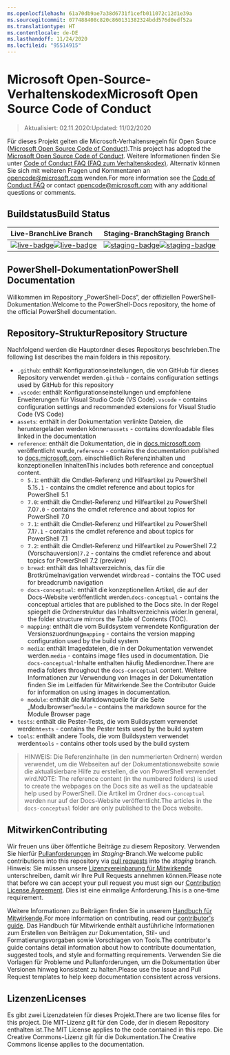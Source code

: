 ```yaml
---
ms.openlocfilehash: 61a70db9ae7a38d6731f1cefb011072c12d1e39a
ms.sourcegitcommit: 077488408c820c860131382324bdd576d0edf52a
ms.translationtype: HT
ms.contentlocale: de-DE
ms.lasthandoff: 11/24/2020
ms.locfileid: "95514915"
---
```

# <a name="microsoft-open-source-code-of-conduct"></a><span data-ttu-id="d5162-101">Microsoft Open-Source-Verhaltenskodex</span><span class="sxs-lookup"><span data-stu-id="d5162-101">Microsoft Open Source Code of Conduct</span></span>

> <span data-ttu-id="d5162-102">Aktualisiert: 02.11.2020:</span><span class="sxs-lookup"><span data-stu-id="d5162-102">Updated: 11/02/2020</span></span>

<span data-ttu-id="d5162-103">Für dieses Projekt gelten die Microsoft-Verhaltensregeln für Open Source ([Microsoft Open Source Code of Conduct](https://opensource.microsoft.com/codeofconduct/)).</span><span class="sxs-lookup"><span data-stu-id="d5162-103">This project has adopted the [Microsoft Open Source Code of Conduct](https://opensource.microsoft.com/codeofconduct/).</span></span> <span data-ttu-id="d5162-104">Weitere Informationen finden Sie unter [Code of Conduct FAQ (FAQ zum Verhaltenskodex)](https://opensource.microsoft.com/codeofconduct/faq/). Alternativ können Sie sich mit weiteren Fragen und Kommentaren an [opencode@microsoft.com](mailto:opencode@microsoft.com) wenden.</span><span class="sxs-lookup"><span data-stu-id="d5162-104">For more information see the [Code of Conduct FAQ](https://opensource.microsoft.com/codeofconduct/faq/) or contact [opencode@microsoft.com](mailto:opencode@microsoft.com) with any additional questions or comments.</span></span>

[live-badge]: https://powershell.visualstudio.com/PowerShell-Docs/_apis/build/status/PowerShell-Docs-CI?branchName=live
[staging-badge]: https://powershell.visualstudio.com/PowerShell-Docs/_apis/build/status/PowerShell-Docs-CI?branchName=staging

## <a name="build-status"></a><span data-ttu-id="d5162-107">Buildstatus</span><span class="sxs-lookup"><span data-stu-id="d5162-107">Build Status</span></span>

|          <span data-ttu-id="d5162-108">Live-Branch</span><span class="sxs-lookup"><span data-stu-id="d5162-108">Live Branch</span></span>          |           <span data-ttu-id="d5162-109">Staging-Branch</span><span class="sxs-lookup"><span data-stu-id="d5162-109">Staging Branch</span></span>            |
| :---------------------------- | :---------------------------------- |
| <span data-ttu-id="d5162-110">[![live-badge][]][live-badge]</span><span class="sxs-lookup"><span data-stu-id="d5162-110">[![live-badge][]][live-badge]</span></span> | <span data-ttu-id="d5162-111">[![staging-badge][]][staging-badge]</span><span class="sxs-lookup"><span data-stu-id="d5162-111">[![staging-badge][]][staging-badge]</span></span> |

## <a name="powershell-documentation"></a><span data-ttu-id="d5162-112">PowerShell-Dokumentation</span><span class="sxs-lookup"><span data-stu-id="d5162-112">PowerShell Documentation</span></span>

<span data-ttu-id="d5162-113">Willkommen im Repository „PowerShell-Docs“, der offiziellen PowerShell-Dokumentation.</span><span class="sxs-lookup"><span data-stu-id="d5162-113">Welcome to the PowerShell-Docs repository, the home of the official PowerShell documentation.</span></span>

## <a name="repository-structure"></a><span data-ttu-id="d5162-114">Repository-Struktur</span><span class="sxs-lookup"><span data-stu-id="d5162-114">Repository Structure</span></span>

<span data-ttu-id="d5162-115">Nachfolgend werden die Hauptordner dieses Repositorys beschrieben.</span><span class="sxs-lookup"><span data-stu-id="d5162-115">The following list describes the main folders in this repository.</span></span>

- <span data-ttu-id="d5162-116">`.github`: enthält Konfigurationseinstellungen, die von GitHub für dieses Repository verwendet werden</span><span class="sxs-lookup"><span data-stu-id="d5162-116">`.github` - contains configuration settings used by GitHub for this repository</span></span>
- <span data-ttu-id="d5162-117">`.vscode`: enthält Konfigurationseinstellungen und empfohlene Erweiterungen für Visual Studio Code (VS Code)</span><span class="sxs-lookup"><span data-stu-id="d5162-117">`.vscode` - contains configuration settings and recommended extensions for Visual Studio Code (VS Code)</span></span>
- <span data-ttu-id="d5162-118">`assets`: enthält in der Dokumentation verlinkte Dateien, die heruntergeladen werden können</span><span class="sxs-lookup"><span data-stu-id="d5162-118">`assets` - contains downloadable files linked in the documentation</span></span>
- <span data-ttu-id="d5162-119">`reference`: enthält die Dokumentation, die in [docs.microsoft.com]([https://docs.microsoft.com/powershell/scripting/) veröffentlicht wurde,</span><span class="sxs-lookup"><span data-stu-id="d5162-119">`reference` - contains the documentation published to [docs.microsoft.com]([https://docs.microsoft.com/powershell/scripting/).</span></span> <span data-ttu-id="d5162-120">einschließlich Referenzinhalten und konzeptionellen Inhalten</span><span class="sxs-lookup"><span data-stu-id="d5162-120">This includes both reference and conceptual content.</span></span>
  - <span data-ttu-id="d5162-121">`5.1`: enthält die Cmdlet-Referenz und Hilfeartikel zu PowerShell 5.1</span><span class="sxs-lookup"><span data-stu-id="d5162-121">`5.1` - contains the cmdlet reference and about topics for PowerShell 5.1</span></span>
  - <span data-ttu-id="d5162-122">`7.0`: enthält die Cmdlet-Referenz und Hilfeartikel zu PowerShell 7.0</span><span class="sxs-lookup"><span data-stu-id="d5162-122">`7.0` - contains the cmdlet reference and about topics for PowerShell 7.0</span></span>
  - <span data-ttu-id="d5162-123">`7.1`: enthält die Cmdlet-Referenz und Hilfeartikel zu PowerShell 7.1</span><span class="sxs-lookup"><span data-stu-id="d5162-123">`7.1` - contains the cmdlet reference and about topics for PowerShell 7.1</span></span>
  - <span data-ttu-id="d5162-124">`7.2`: enthält die Cmdlet-Referenz und Hilfeartikel zu PowerShell 7.2 (Vorschauversion)</span><span class="sxs-lookup"><span data-stu-id="d5162-124">`7.2` - contains the cmdlet reference and about topics for PowerShell 7.2 (preview)</span></span>
  - <span data-ttu-id="d5162-125">`bread`: enthält das Inhaltsverzeichnis, das für die Brotkrümelnavigation verwendet wird</span><span class="sxs-lookup"><span data-stu-id="d5162-125">`bread` - contains the TOC used for breadcrumb navigation</span></span>
  - <span data-ttu-id="d5162-126">`docs-conceptual`: enthält die konzeptionellen Artikel, die auf der Docs-Website veröffentlicht werden.</span><span class="sxs-lookup"><span data-stu-id="d5162-126">`docs-conceptual` - contains the conceptual articles that are published to the Docs site.</span></span> <span data-ttu-id="d5162-127">In der Regel spiegelt die Ordnerstruktur das Inhaltsverzeichnis wider.</span><span class="sxs-lookup"><span data-stu-id="d5162-127">In general, the folder structure mirrors the Table of Contents (TOC).</span></span>
  - <span data-ttu-id="d5162-128">`mapping`: enthält die vom Buildsystem verwendete Konfiguration der Versionszuordnung</span><span class="sxs-lookup"><span data-stu-id="d5162-128">`mapping` - contains the version mapping configuration used by the build system</span></span>
  - <span data-ttu-id="d5162-129">`media`: enthält Imagedateien, die in der Dokumentation verwendet werden.</span><span class="sxs-lookup"><span data-stu-id="d5162-129">`media` - contains image files used in documentation.</span></span> <span data-ttu-id="d5162-130">Die `docs-conceptual`-Inhalte enthalten häufig Medienordner.</span><span class="sxs-lookup"><span data-stu-id="d5162-130">There are media folders throughout the `docs-conceptual` content.</span></span> <span data-ttu-id="d5162-131">Weitere Informationen zur Verwendung von Images in der Dokumentation finden Sie im Leitfaden für Mitwirkende.</span><span class="sxs-lookup"><span data-stu-id="d5162-131">See the Contributor Guide for information on using images in documentation.</span></span>
  - <span data-ttu-id="d5162-132">`module`: enthält die Markdownquelle für die Seite „Modulbrowser“</span><span class="sxs-lookup"><span data-stu-id="d5162-132">`module` - contains the markdown source for the Module Browser page</span></span>
- <span data-ttu-id="d5162-133">`tests`: enthält die Pester-Tests, die vom Buildsystem verwendet werden</span><span class="sxs-lookup"><span data-stu-id="d5162-133">`tests` - contains the Pester tests used by the build system</span></span>
- <span data-ttu-id="d5162-134">`tools`: enthält andere Tools, die vom Buildsystem verwendet werden</span><span class="sxs-lookup"><span data-stu-id="d5162-134">`tools` - contains other tools used by the build system</span></span>

> <span data-ttu-id="d5162-135">HINWEIS: Die Referenzinhalte (in den nummerierten Ordnern) werden verwendet, um die Webseiten auf der Dokumentationswebsite sowie die aktualisierbare Hilfe zu erstellen, die von PowerShell verwendet wird.</span><span class="sxs-lookup"><span data-stu-id="d5162-135">NOTE: The reference content (in the numbered folders) is used to create the webpages on the Docs site as well as the updateable help used by PowerShell.</span></span>
> <span data-ttu-id="d5162-136">Die Artikel im Ordner `docs-conceptual` werden nur auf der Docs-Website veröffentlicht.</span><span class="sxs-lookup"><span data-stu-id="d5162-136">The articles in the `docs-conceptual` folder are only published to the Docs website.</span></span>

## <a name="contributing"></a><span data-ttu-id="d5162-137">Mitwirken</span><span class="sxs-lookup"><span data-stu-id="d5162-137">Contributing</span></span>

<span data-ttu-id="d5162-138">Wir freuen uns über öffentliche Beiträge zu diesem Repository. Verwenden Sie hierfür [Pullanforderungen](https://help.github.com/articles/using-pull-requests/) im _Staging_-Branch.</span><span class="sxs-lookup"><span data-stu-id="d5162-138">We welcome public contributions into this repository via [pull requests](https://help.github.com/articles/using-pull-requests/) into the _staging_ branch.</span></span>
<span data-ttu-id="d5162-139">Hinweis: Sie müssen unsere [Lizenzvereinbarung für Mitwirkende](https://cla.microsoft.com/) unterschreiben, damit wir Ihre Pull Requests annehmen können.</span><span class="sxs-lookup"><span data-stu-id="d5162-139">Please note that before we can accept your pull request you must sign our [Contribution License Agreement](https://cla.microsoft.com/).</span></span> <span data-ttu-id="d5162-140">Dies ist eine einmalige Anforderung.</span><span class="sxs-lookup"><span data-stu-id="d5162-140">This is a one-time requirement.</span></span>

<span data-ttu-id="d5162-141">Weitere Informationen zu Beiträgen finden Sie in unserem [Handbuch für Mitwirkende](https://aka.ms/PSDocsContributor).</span><span class="sxs-lookup"><span data-stu-id="d5162-141">For more information on contributing, read our [contributor's guide](https://aka.ms/PSDocsContributor).</span></span> <span data-ttu-id="d5162-142">Das Handbuch für Mitwirkende enthält ausführliche Informationen zum Erstellen von Beiträgen zur Dokumentation, Stil- und Formatierungsvorgaben sowie Vorschlagen von Tools.</span><span class="sxs-lookup"><span data-stu-id="d5162-142">The contributor's guide contains detail information about how to contribute documentation, suggested tools, and style and formatting requirements.</span></span> <span data-ttu-id="d5162-143">Verwenden Sie die Vorlagen für Probleme und Pullanforderungen, um die Dokumentation über Versionen hinweg konsistent zu halten.</span><span class="sxs-lookup"><span data-stu-id="d5162-143">Please use the Issue and Pull Request templates to help keep documentation consistent across versions.</span></span>

## <a name="licenses"></a><span data-ttu-id="d5162-144">Lizenzen</span><span class="sxs-lookup"><span data-stu-id="d5162-144">Licenses</span></span>

<span data-ttu-id="d5162-145">Es gibt zwei Lizenzdateien für dieses Projekt.</span><span class="sxs-lookup"><span data-stu-id="d5162-145">There are two license files for this project.</span></span> <span data-ttu-id="d5162-146">Die MIT-Lizenz gilt für den Code, der in diesem Repository enthalten ist.</span><span class="sxs-lookup"><span data-stu-id="d5162-146">The MIT License applies to the code contained in this repo.</span></span> <span data-ttu-id="d5162-147">Die Creative Commons-Lizenz gilt für die Dokumentation.</span><span class="sxs-lookup"><span data-stu-id="d5162-147">The Creative Commons license applies to the documentation.</span></span>
